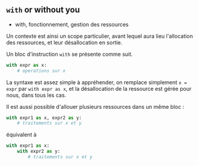 ## `with` or without you

- with, fonctionnement, gestion des ressources

Un contexte est ainsi un scope particulier, avant lequel aura lieu l'allocation des ressources, et leur désallocation en sortie.

Un bloc d'instruction `with` se présente comme suit.

```python
with expr as x:
    # operations sur x
```

La syntaxe est assez simple à appréhender, on remplace simplement `x = expr` par `with expr as x`, et la désallocation de la ressource est gérée pour nous, dans tous les cas.

Il est aussi possible d'allouer plusieurs ressources dans un même bloc :

```python
with expr1 as x, expr2 as y:
    # traitements sur x et y
```

équivalent à

```python
with expr1 as x:
    with expr2 as y:
        # traitements sur x et y
```
